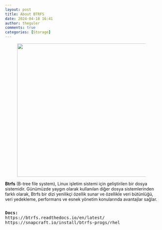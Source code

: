 ```yaml
---
layout: post
title: About BTRFS
date: 2024-04-18 16:41
author: theguler
comments: true
categories: [Storage]
---
```

<!-- wp:image {"id":13844,"width":"438px","height":"auto","sizeSlug":"large","linkDestination":"none"} -->
<figure class="wp-block-image size-large is-resized"><img src="https://farukguler.com/wp-content/uploads/2024/07/xbtrfs_logo.png?w=540" alt="" class="wp-image-13844" style="width:438px;height:auto" /></figure>
<!-- /wp:image -->

<!-- wp:paragraph -->
<p><strong>Btrfs</strong> (B-tree file system), Linux işletim sistemi için geliştirilen bir dosya sistemidir. Günümüzde yaygın olarak kullanılan diğer dosya sistemlerinden farklı olarak, Btrfs bir dizi yenilikçi özellik sunar ve özellikle veri bütünlüğü, veri yedekleme, performans ve esnek yönetim konularında avantajlar sağlar.</p>
<!-- /wp:paragraph -->

<!-- wp:preformatted -->
<pre class="wp-block-preformatted"></pre>
<!-- /wp:preformatted -->

<!-- wp:preformatted -->
<pre class="wp-block-preformatted"><strong>Docs:</strong><br>https://btrfs.readthedocs.io/en/latest/<br>https://snapcraft.io/install/btrfs-progs/rhel</pre>
<!-- /wp:preformatted -->
